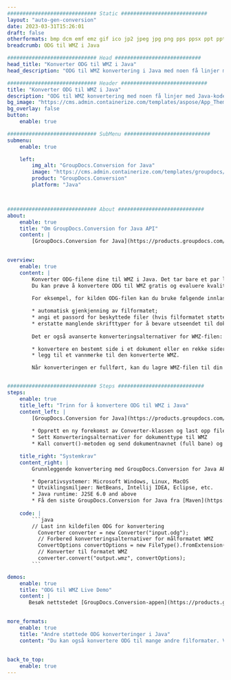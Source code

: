 ```yaml
---
############################# Static ############################
layout: "auto-gen-conversion"
date: 2023-03-31T15:26:01
draft: false
otherformats: bmp dcm emf emz gif ico jp2 jpeg jpg png pps ppsx ppt pptx psb psd svg svgz tga tif tiff webp wmf wmz
breadcrumb: ODG til WMZ i Java

############################# Head ############################
head_title: "Konverter ODG til WMZ i Java"
head_description: "ODG til WMZ konvertering i Java med noen få linjer med kode. Konverter over 160 filformater ved å bruke GroupDocs dokumentkonverterings-API for Java"

############################# Header ############################
title: "Konverter ODG til WMZ i Java"
description: "ODG til WMZ konvertering med noen få linjer med Java-kode"
bg_image: "https://cms.admin.containerize.com/templates/aspose/App_Themes/V3/images/bg/header1.png"
bg_overlay: false
button:
    enable: true

############################# SubMenu ############################
submenu:
    enable: true

    left:
        img_alt: "GroupDocs.Conversion for Java"
        image: "https://cms.admin.containerize.com/templates/groupdocs/images/product-logos/90x90-noborder/groupdocs-conversion-java.png"
        product: "GroupDocs.Conversion"
        platform: "Java"



############################# About ############################
about:
    enable: true
    title: "Om GroupDocs.Conversion for Java API"
    content: |
        [GroupDocs.Conversion for Java](https://products.groupdocs.com/conversion/java/) er et avansert filformatkonverterings-API for konvertering mellom populære bilde- og dokumentformater som Microsoft Office, OpenDocument, PDF, HTML, e-post, CAD. og mye mer med bare noen få linjer med kode. Den opprinnelige API-en oppdager automatisk formatene til originaldokumentene og tilbyr mange alternativer for å tilpasse de konverterte dokumentene. Sammen med funksjonen til å trekke ut informasjon fra et dokument, støtter den også bufring av konverteringsresultatene til den lokale disken som standard. Imidlertid kan enhver type hurtigbufferlagring støttes ved å implementere de riktige grensesnittene - Amazon S3, Dropbox, Google Drive, Windows Azure, Reddis eller andre.
    

overview:
    enable: true
    content: |
        Konverter ODG-filene dine til WMZ i Java. Det tar bare et par linjer med Java-kode på hvilken som helst plattform du ønsker, for eksempel Windows, Linux, macOS.
        Du kan prøve å konvertere ODG til WMZ gratis og evaluere kvaliteten på konverteringsresultatene. Sammen med enkle filkonverteringsskript kan du prøve mer sofistikerte alternativer for å laste inn ODG-kildefilen og lagre WMZ-utdata. 
        
        For eksempel, for kilden ODG-filen kan du bruke følgende innlastingsalternativer:

        * automatisk gjenkjenning av filformatet;
        * angi et passord for beskyttede filer (hvis filformatet støtter det);
        * erstatte manglende skrifttyper for å bevare utseendet til dokumentet.
        
        Det er også avanserte konverteringsalternativer for WMZ-filen:

        * konvertere en bestemt side i et dokument eller en rekke sider;
        * legg til et vannmerke til den konverterte WMZ.

        Når konverteringen er fullført, kan du lagre WMZ-filen til din lokale filbane eller til tredjepartslagring som FTP, Amazon S3, Google Drive, Dropbox osv. Vær oppmerksom på - for å konvertere ODG til WMZ, trenger du ikke å installere tilleggsprogramvare, som MS Office, Open Office, Adobe Acrobat Reader osv.


############################# Steps ############################
steps:
    enable: true
    title_left: "Trinn for å konvertere ODG til WMZ i Java"
    content_left: |
        [GroupDocs.Conversion for Java](https://products.groupdocs.com/conversion/java/) lar utviklere enkelt konvertere ODG fil til WMZ med noen få linjer med kode.
        
        * Opprett en ny forekomst av Converter-klassen og last opp filen ODG med hele banen
        * Sett Konverteringsalternativer for dokumenttype til WMZ
        * Kall convert()-metoden og send dokumentnavnet (full bane) og formatet (WMZ) som en parameter

    title_right: "Systemkrav"
    content_right: |
        Grunnleggende konvertering med GroupDocs.Conversion for Java API kan gjøres med bare noen få linjer med kode. APIene våre støttes på alle større plattformer og operativsystemer. Før du utfører koden nedenfor, sørg for at du har følgende forutsetninger installert på systemet ditt.

        * Operativsystemer: Microsoft Windows, Linux, MacOS
        * Utviklingsmiljøer: NetBeans, Intellij IDEA, Eclipse, etc.
        * Java runtime: J2SE 6.0 and above
        * Få den siste GroupDocs.Conversion for Java fra [Maven](https://repository.groupdocs.com/webapp/#/artifacts/browse/tree/General/repo/com/groupdocs/groupdocs-conversion)
         
    code: |
        ```java    
        // Last inn kildefilen ODG for konvertering
          Converter converter = new Converter("input.odg");
          // Forbered konverteringsalternativer for målformatet WMZ
          ConvertOptions convertOptions = new FileType().fromExtension("wmz").getConvertOptions();
          // Konverter til formatet WMZ
          converter.convert("output.wmz", convertOptions);
        ```

demos:
    enable: true
    title: "ODG til WMZ Live Demo"
    content: |
       Besøk nettstedet [GroupDocs.Conversion-appen](https://products.groupdocs.app/conversion/family) og prøv konverteringen fra ODG til WMZ nå. Den gratis demoen har følgende fordeler
          

more_formats:
    enable: true
    title: "Andre støttede ODG konverteringer i Java"
    content: "Du kan også konvertere ODG til mange andre filformater. Vennligst se listen nedenfor."
       
       
back_to_top:
    enable: true
---
```

